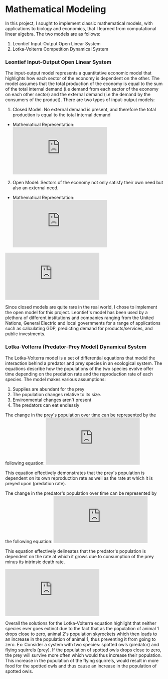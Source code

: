 # Mathematical Modeling
In this project, I sought to implement classic mathematical models, with applications to biology and economics, that I learned from computational linear algebra. The two models are as follows:
1. Leontief Input-Output Open Linear System
2. Lotka-Volterra Competition Dynamical System
### Leontief Input-Output Open Linear System
The input-output model represents a quantitative economic model that highlights how each sector of the economy is dependent on the other. The model assumes that the total production of the economy is equal to the sum of the total internal demand (i.e demand from each sector of the economy on each other sector) and the external demand (i.e the demand by the consumers of the product). There are two types of input-output models:
1. Closed Model: No external demand is present, and therefore the total production is equal to the total internal demand
- Mathematical Representation: ![](https://latex.codecogs.com/gif.latex?X%20%3D%20AX%20%5CLeftrightarrow%20%28I-A%29X%20%3D%200)
2. Open Model: Sectors of the economy not only satisfy their own need but also an external need.
- Mathematical Representation: ![](https://latex.codecogs.com/gif.latex?X%3DAX&plus;D%20%5CLeftrightarrow%20%28I-A%29X%3DD%20%5CLeftrightarrow%20X%3D%28I-A%29-D)

![](https://latex.codecogs.com/gif.latex?%5Cinline%20%5C%5CA%3A%5Cmathrm%7BEconomy%7D%20%5C%5CD%3A%20%5Cmathrm%7BDemand%7D%20%5C%5CI%3A%20%5Cmathrm%7BIdentity%7D)

Since closed models are quite rare in the real world, I chose to implement the open model for this project. Leontief's model has been used by a plethora of different institutions and companies ranging from the United Nations, General Electric and local governments for a range of applications such as calculating GDP, predicting demand for products/services, and public investments.
### Lotka-Volterra (Predator-Prey Model) Dynamical System
The Lotka-Volterra model is a set of differential equations that model the interaction behind a predator and prey species in an ecological system. The equations describe how the populations of the two species evolve offer time depending on the predation rate and the reproduction rate of each species. The model makes various assumptions:
1. Supplies are abundant for the prey
2. The population changes relative to its size.
3. Environmental changes aren't present
4. The predators can eat endlessly

The change in the prey's population over time can be represented by the following equation: ![](https://latex.codecogs.com/gif.latex?%5Cinline%20%5Cfrac%7Bdx%7D%7Bdt%7D%20%3D%20%5Calpha%20x%20-%20%5Cbeta%20xy)

This equation effectively demonstrates that the prey's population is dependent on its own reproduction rate as well as the rate at which it is preyed upon (predation rate).

The change in the predator's population over time can be represented by the following equation: ![](https://latex.codecogs.com/gif.latex?%5Cinline%20%5Cfrac%7Bdy%7D%7Bdt%7D%20%3D%20%5Cdelta%20xy%20-%20%5Cgamma%20y)

This equation effectively delineates that the predator's population is dependent on the rate at which it grows due to consumption of the prey minus its intrinsic death rate.

![](https://latex.codecogs.com/gif.latex?%5Cinline%20%5C%5C%5Calpha%3A%20%5Ctextrm%7BGrowth%20Rate%20of%20Prey%20Population%7D%20%5C%5Cx%3A%20%5Ctextrm%7BDensity%20of%20the%20Prey%7D%20%5C%5C%5Cbeta%3A%20%5Ctextrm%7BPredation%20Rate%7D%20%5C%5Cy%3A%20%5Ctextrm%7BDensity%20of%20the%20Predator%7D%20%5C%5C%5Cdelta%3A%20%5Ctextrm%7BReproduction%20Rate%20of%20Predators%20per%20Prey%20Consumed%7D%20%5C%5C%5Cgamma%3A%20%5Ctextrm%7BPredator%20Mortality%20Rate%7D)

Overall the solutions for the Lotka-Volterra equation highlight that neither species ever goes extinct due to the fact that as the population of animal 1 drops close to zero, animal 2's population skyrockets which then leads to an increase in the population of animal 1, thus preventing it from going to zero. Ex: Consider a system with two species: spotted owls (predator) and flying squirrels (prey). If the population of spotted owls drops close to zero, the prey will survive more often which would thus increase their population. This increase in the population of the flying squirrels, would result in more food for the spotted owls and thus cause an increase in the population of spotted owls.
